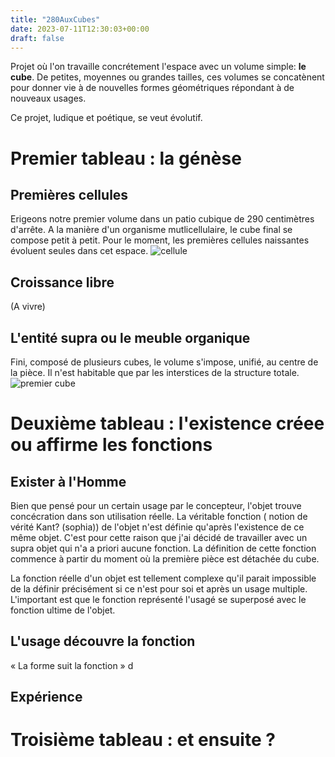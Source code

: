 ```yaml
---
title: "280AuxCubes"
date: 2023-07-11T12:30:03+00:00
draft: false
---
```


Projet où l'on travaille concrétement l'espace avec un volume simple: **le cube**. De petites, moyennes ou grandes tailles, ces volumes se concatènent pour donner vie à de nouvelles formes géométriques répondant à de nouveaux usages.  
  
Ce projet, ludique et poétique, se veut évolutif.

# Premier tableau : la génèse

## Premières cellules
Erigeons notre premier volume dans un patio cubique de 290 centimètres d'arrête. A la manière d'un organisme mutlicellulaire, le cube final se compose petit à petit. Pour le moment, les premières cellules naissantes évoluent seules dans cet espace. 
![cellule](/posts/minecraft_cell.png)


## Croissance libre
(A vivre)
## L'entité supra ou le meuble organique
Fini, composé de plusieurs cubes, le volume s'impose, unifié, au centre de la pièce. Il n'est habitable que par les interstices de la structure totale.
![premier cube](/posts/cube1.jpg)


# Deuxième tableau : l'existence créee ou affirme les fonctions

## Exister à l'Homme

Bien que pensé pour un certain usage par le concepteur, l'objet trouve concécration dans son utilisation réelle. La véritable fonction ( notion de vérité Kant? (sophia)) de l'objet n'est définie qu'après l'existence de ce même objet. C'est pour cette raison que j'ai décidé de travailler avec un supra objet qui n'a a priori aucune fonction. La définition de cette fonction commence à partir du moment où la première pièce est détachée du cube. 

La fonction réelle d'un objet est tellement complexe qu'il parait impossible de la définir précisément si ce n'est pour soi et après un usage multiple. L'important est que le fonction représenté l'usagé se superposé avec le fonction ultime de l'objet.

## L'usage découvre la fonction

« La forme suit la fonction » d

## Expérience


# Troisième tableau : et ensuite ?

## 